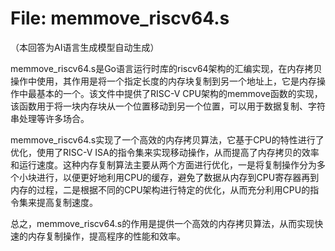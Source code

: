# File: memmove_riscv64.s

（本回答为AI语言生成模型自动生成）

memmove_riscv64.s是Go语言运行时库的riscv64架构的汇编实现，在内存拷贝操作中使用，其作用是将一个指定长度的内存块复制到另一个地址上，它是内存操作中最基本的一个。该文件中提供了RISC-V CPU架构的memmove函数的实现，该函数用于将一块内存块从一个位置移动到另一个位置，可以用于数据复制、字符串处理等许多场合。

memmove_riscv64.s实现了一个高效的内存拷贝算法，它基于CPU的特性进行了优化，使用了RISC-V ISA的指令集来实现移动操作，从而提高了内存拷贝的效率和运行速度。这种内存复制算法主要从两个方面进行优化，一是将复制操作分为多个小块进行，以便更好地利用CPU的缓存，避免了数据从内存到CPU寄存器再到内存的过程，二是根据不同的CPU架构进行特定的优化，从而充分利用CPU的指令集来提高复制速度。

总之，memmove_riscv64.s的作用是提供一个高效的内存拷贝算法，从而实现快速的内存复制操作，提高程序的性能和效率。

